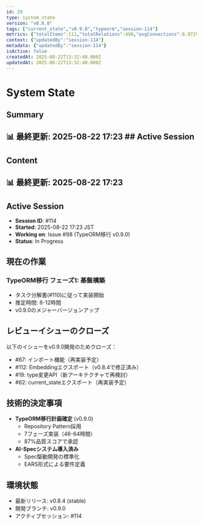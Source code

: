 ```yaml
---
id: 29
type: system_state
version: "v0.8.0"
tags: ["current_state","v0.9.0","typeorm","session-114"]
metrics: {"totalItems":111,"totalRelations":498,"avgConnections":8.972972972972974,"maxConnections":30,"isolatedNodes":2,"timestamp":"2025-08-22T08:24:15.624Z"}
context: {"updatedBy":"session-114"}
metadata: {"updatedBy":"session-114"}
isActive: false
createdAt: 2025-08-22T13:32:40.000Z
updatedAt: 2025-08-22T13:32:40.000Z
---
```


# System State

## Summary

## 📊 最終更新: 2025-08-22 17:23  ## Active Session

## Content

## 📊 最終更新: 2025-08-22 17:23

## Active Session
- **Session ID**: #114
- **Started**: 2025-08-22 17:23 JST
- **Working on**: Issue #98 (TypeORM移行 v0.9.0)
- **Status**: In Progress

## 現在の作業
### TypeORM移行 フェーズ1: 基盤構築
- タスク分解書(#110)に従って実装開始
- 推定時間: 8-12時間
- v0.9.0のメジャーバージョンアップ

## レビューイシューのクローズ
以下のイシューをv0.9.0開発のためクローズ：
- #67: インポート機能（再実装予定）
- #112: Embeddingエクスポート（v0.8.4で修正済み）
- #19: type変更API（新アーキテクチャで再検討）
- #62: current_stateエクスポート（再実装予定）

## 技術的決定事項
- **TypeORM移行計画確定** (v0.9.0)
  - Repository Pattern採用
  - 7フェーズ実装（46-64時間）
  - 87%品質スコアで承認
- **AI-Specシステム導入済み**
  - Spec駆動開発の標準化
  - EARS形式による要件定義

## 環境状態
- 最新リリース: v0.8.4 (stable)
- 開発ブランチ: v0.9.0
- アクティブセッション: #114